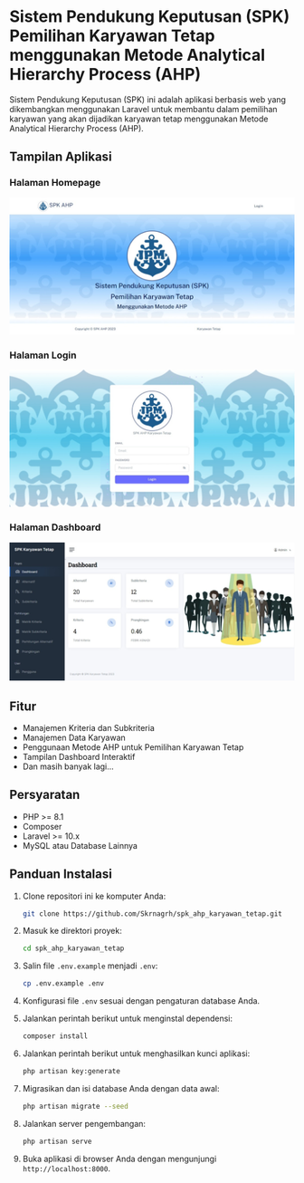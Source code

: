 # Sistem Pendukung Keputusan (SPK) Pemilihan Karyawan Tetap menggunakan Metode Analytical Hierarchy Process (AHP)

Sistem Pendukung Keputusan (SPK) ini adalah aplikasi berbasis web yang dikembangkan menggunakan Laravel untuk membantu dalam pemilihan karyawan yang akan dijadikan karyawan tetap menggunakan Metode Analytical Hierarchy Process (AHP).

## Tampilan Aplikasi

### Halaman Homepage

![Halaman Homepage](https://github.com/Skrnagrh/spk_ahp_karyawan_tetap/raw/main/public/1.tampilan/1.jpeg)

### Halaman Login

![Halaman Login](https://github.com/Skrnagrh/spk_ahp_karyawan_tetap/raw/main/public/1.tampilan/2.jpeg)

### Halaman Dashboard

![Halaman Dashboard](https://github.com/Skrnagrh/spk_ahp_karyawan_tetap/raw/main/public/1.tampilan/3.jpeg)

## Fitur

- Manajemen Kriteria dan Subkriteria
- Manajemen Data Karyawan
- Penggunaan Metode AHP untuk Pemilihan Karyawan Tetap
- Tampilan Dashboard Interaktif
- Dan masih banyak lagi...

## Persyaratan

- PHP >= 8.1
- Composer
- Laravel >= 10.x
- MySQL atau Database Lainnya

## Panduan Instalasi

1. Clone repositori ini ke komputer Anda:

   ```bash
   git clone https://github.com/Skrnagrh/spk_ahp_karyawan_tetap.git
   ```

2. Masuk ke direktori proyek:

   ```bash
   cd spk_ahp_karyawan_tetap
   ```

3. Salin file `.env.example` menjadi `.env`:

   ```bash
   cp .env.example .env
   ```

4. Konfigurasi file `.env` sesuai dengan pengaturan database Anda.

5. Jalankan perintah berikut untuk menginstal dependensi:

   ```bash
   composer install
   ```

6. Jalankan perintah berikut untuk menghasilkan kunci aplikasi:

   ```bash
   php artisan key:generate
   ```

7. Migrasikan dan isi database Anda dengan data awal:

   ```bash
   php artisan migrate --seed
   ```

8. Jalankan server pengembangan:

   ```bash
   php artisan serve
   ```

9. Buka aplikasi di browser Anda dengan mengunjungi `http://localhost:8000`.



